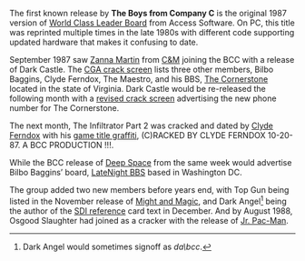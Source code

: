 The first known release by **The Boys from Company C** is the original 1987 version of [World Class Leader Board](/f/b826e6a) from Access Software. On PC, this title was reprinted multiple times in the late 1980s with different code supporting updated hardware that makes it confusing to date. 

September 1987 saw [Zanna Martin](/p/zanna-martin) from [C&M](/g/c-ampersand-m) joining the BCC with a release of Dark Castle. The [CGA crack screen](/f/b52410a) lists three other members, Bilbo Baggins, Clyde Ferndox, The Maestro, and his BBS, [The Cornerstone](https://demozoo.org/bbs/6053/) located in the state of Virginia. Dark Castle would be re-released the following month with a [revised crack screen](/f/ae19902) advertising the new phone number for The Cornerstone.

The next month, The Infiltrator Part 2 was cracked and dated by [Clyde Ferndox](/p/clyde-ferndox) with his [game title graffiti](/f/af1be12), (C)RACKED BY CLYDE FERNDOX 10-20-87. A BCC PRODUCTION !!!.

While the BCC release of [Deep Space](/f/b120c32) from the same week would advertise Bilbo Baggins’ board, [LateNight BBS](https://demozoo.org/bbs/6052/) based in Washington DC.

The group added two new members before years end, with Top Gun being listed in the November release of [Might and Magic](/f/af19d7a), and Dark Angel[^1] being the author of the [SDI reference](/f/b044af) card text in December. And by August 1988, Osgood Slaughter had joined as a cracker with the release of [Jr. Pac-Man](/f/af40b7).

[^1]: Dark Angel would sometimes signoff as _da\bcc_.